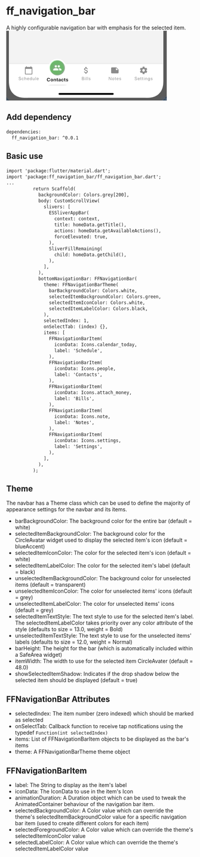 # ff_navigation_bar
A highly configurable navigation bar with emphasis for the selected item.
![](navbar-demo.gif)

## Add dependency
```
dependencies:
  ff_navigation_bar: ^0.0.1
```

## Basic use
```
import 'package:flutter/material.dart';
import 'package:ff_navigation_bar/ff_navigation_bar.dart';
...
          return Scaffold(
            backgroundColor: Colors.grey[200],
            body: CustomScrollView(
              slivers: [
                ESSliverAppBar(
                  context: context,
                  title: homeData.getTitle(),
                  actions: homeData.getAvailableActions(),
                  forceElevated: true,
                ),
                SliverFillRemaining(
                  child: homeData.getChild(),
                ),
              ],
            ),
            bottomNavigationBar: FFNavigationBar(
              theme: FFNavigationBarTheme(
                barBackgroundColor: Colors.white,
                selectedItemBackgroundColor: Colors.green,
                selectedItemIconColor: Colors.white,
                selectedItemLabelColor: Colors.black,
              ),
              selectedIndex: 1,
              onSelectTab: (index) {},
              items: [
                FFNavigationBarItem(
                  iconData: Icons.calendar_today,
                  label: 'Schedule',
                ),
                FFNavigationBarItem(
                  iconData: Icons.people,
                  label: 'Contacts',
                ),
                FFNavigationBarItem(
                  iconData: Icons.attach_money,
                  label: 'Bills',
                ),
                FFNavigationBarItem(
                  iconData: Icons.note,
                  label: 'Notes',
                ),
                FFNavigationBarItem(
                  iconData: Icons.settings,
                  label: 'Settings',
                ),
              ],
            ),
          );
```

## Theme
The navbar has a Theme class which can be used to define the majority of appearance settings for the navbar and its items.
* barBackgroundColor: The background color for the entire bar (default = white)
* selectedItemBackgroundColor: The background color for the CircleAvatar widget used to display the selected item's icon (default = blueAccent)
* selectedItemIconColor: The color for the selected item's icon (default = white)
* selectedItemLabelColor: The color for the selected item's label (default = black)
* unselectedItemBackgroundColor: The background color for unselected items (default = transparent)
* unselectedItemIconColor: The color for unselected items' icons (default = grey)
* unselectedItemLabelColor: The color for unselected items' icons (default = grey)
* selectedItemTextStyle: The text style to use for the selected item's label. The selectedItemLabelColor takes priority over any color attribute of the style (defaults to size = 13.0, weight = Bold)
* unselectedItemTextStyle: The text style to use for the unselected items' labels (defaults to size = 12.0, weight = Normal)
* barHeight: The height for the bar (which is automatically included within a SafeArea widget)
* itemWidth: The width to use for the selected item CircleAvater (default = 48.0)
* showSelectedItemShadow: Indicates if the drop shadow below the selected item should be displayed (default = true)

## FFNavigationBar Attributes
* selectedIndex: The item number (zero indexed) which should be marked as selected
* onSelectTab: Callback function to receive tap notifications using the typedef `Function(int selectedIndex)`
* items: List of FFNavigationBarItem objects to be displayed as the bar's items
* theme: A FFNavigationBarTheme theme object

## FFNavigationBarItem
* label: The String to display as the item's label
* iconData: The IconData to use in the item's Icon
* animationDuration: A Duration object which can be used to tweak the AnimatedContainer behaviour of the navigation bar item.
* selectedBackgroundColor: A Color value which can override the theme's selectedItemBackgroundColor value for a specific navigation bar item (used to create different colors for each item)
* selectedForegroundColor: A Color value which can override the theme's selectedItemIconColor value
* selectedLabelColor: A Color value which can override the theme's selectedItemLabelColor value
